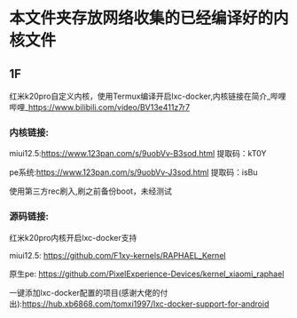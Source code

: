 # 本文件夹存放网络收集的已经编译好的内核文件

## 1F
红米k20pro自定义内核，使用Termux编译开启lxc-docker,内核链接在简介_哔哩哔哩_https://www.bilibili.com/video/BV13e411z7r7

### 内核链接:
miui12.5:https://www.123pan.com/s/9uobVv-B3sod.html 提取码：kT0Y

pe系统:https://www.123pan.com/s/9uobVv-J3sod.html 提取码：isBu

使用第三方rec刷入,刷之前备份boot，未经测试

### 源码链接:
红米k20pro内核开启lxc-docker支持

miui12.5:      https://github.com/F1xy-kernels/RAPHAEL_Kernel

原生pe:        https://github.com/PixelExperience-Devices/kernel_xiaomi_raphael

一键添加lxc-docker配置的项目(感谢大佬的付出):https://hub.xb6868.com/tomxi1997/lxc-docker-support-for-android

